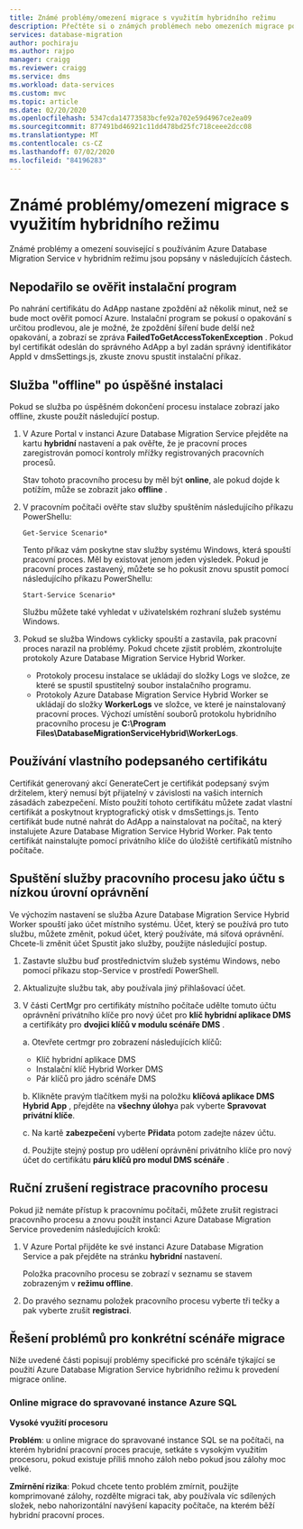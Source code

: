 ```yaml
---
title: Známé problémy/omezení migrace s využitím hybridního režimu
description: Přečtěte si o známých problémech nebo omezeních migrace pomocí Azure Database Migration Service v hybridním režimu.
services: database-migration
author: pochiraju
ms.author: rajpo
manager: craigg
ms.reviewer: craigg
ms.service: dms
ms.workload: data-services
ms.custom: mvc
ms.topic: article
ms.date: 02/20/2020
ms.openlocfilehash: 5347cda14773583bcfe92a702e59d4967ce2ea09
ms.sourcegitcommit: 877491bd46921c11dd478bd25fc718ceee2dcc08
ms.translationtype: MT
ms.contentlocale: cs-CZ
ms.lasthandoff: 07/02/2020
ms.locfileid: "84196283"
---
```

# <a name="known-issuesmigration-limitations-with-using-hybrid-mode"></a>Známé problémy/omezení migrace s využitím hybridního režimu

Známé problémy a omezení související s používáním Azure Database Migration Service v hybridním režimu jsou popsány v následujících částech.

## <a name="installer-fails-to-authenticate"></a>Nepodařilo se ověřit instalační program

Po nahrání certifikátu do AdApp nastane zpoždění až několik minut, než se bude moct ověřit pomocí Azure. Instalační program se pokusí o opakování s určitou prodlevou, ale je možné, že zpoždění šíření bude delší než opakování, a zobrazí se zpráva **FailedToGetAccessTokenException** . Pokud byl certifikát odeslán do správného AdApp a byl zadán správný identifikátor AppId v dmsSettings.js, zkuste znovu spustit instalační příkaz.

## <a name="service-offline-after-successful-installation"></a>Služba "offline" po úspěšné instalaci

Pokud se služba po úspěšném dokončení procesu instalace zobrazí jako offline, zkuste použít následující postup.

1. V Azure Portal v instanci Azure Database Migration Service přejděte na kartu **hybridní** nastavení a pak ověřte, že je pracovní proces zaregistrován pomocí kontroly mřížky registrovaných pracovních procesů.

    Stav tohoto pracovního procesu by měl být **online**, ale pokud dojde k potížím, může se zobrazit jako **offline** .

2. V pracovním počítači ověřte stav služby spuštěním následujícího příkazu PowerShellu:

    ```
    Get-Service Scenario*
    ```

    Tento příkaz vám poskytne stav služby systému Windows, která spouští pracovní proces. Měl by existovat jenom jeden výsledek. Pokud je pracovní proces zastavený, můžete se ho pokusit znovu spustit pomocí následujícího příkazu PowerShellu:

    ```
    Start-Service Scenario*
    ```

    Službu můžete také vyhledat v uživatelském rozhraní služeb systému Windows.

3. Pokud se služba Windows cyklicky spouští a zastavila, pak pracovní proces narazil na problémy. Pokud chcete zjistit problém, zkontrolujte protokoly Azure Database Migration Service Hybrid Worker.

    - Protokoly procesu instalace se ukládají do složky Logs ve složce, ze které se spustil spustitelný soubor instalačního programu.
    - Protokoly Azure Database Migration Service Hybrid Worker se ukládají do složky **WorkerLogs** ve složce, ve které je nainstalovaný pracovní proces. Výchozí umístění souborů protokolu hybridního pracovního procesu je **C:\Program Files\DatabaseMigrationServiceHybrid\WorkerLogs**.

## <a name="using-your-own-signed-certificate"></a>Používání vlastního podepsaného certifikátu

Certifikát generovaný akcí GenerateCert je certifikát podepsaný svým držitelem, který nemusí být přijatelný v závislosti na vašich interních zásadách zabezpečení. Místo použití tohoto certifikátu můžete zadat vlastní certifikát a poskytnout kryptografický otisk v dmsSettings.js. Tento certifikát bude nutné nahrát do AdApp a nainstalovat na počítač, na který instalujete Azure Database Migration Service Hybrid Worker. Pak tento certifikát nainstalujte pomocí privátního klíče do úložiště certifikátů místního počítače.

## <a name="running-the-worker-service-as-a-low-privilege-account"></a>Spuštění služby pracovního procesu jako účtu s nízkou úrovní oprávnění

Ve výchozím nastavení se služba Azure Database Migration Service Hybrid Worker spouští jako účet místního systému. Účet, který se používá pro tuto službu, můžete změnit, pokud účet, který používáte, má síťová oprávnění. Chcete-li změnit účet Spustit jako služby, použijte následující postup.

1. Zastavte službu buď prostřednictvím služeb systému Windows, nebo pomocí příkazu stop-Service v prostředí PowerShell.

2. Aktualizujte službu tak, aby používala jiný přihlašovací účet.

3. V části CertMgr pro certifikáty místního počítače udělte tomuto účtu oprávnění privátního klíče pro nový účet pro **klíč hybridní aplikace DMS** a certifikáty pro **dvojici klíčů v modulu scénáře DMS** .

    a. Otevřete certmgr pro zobrazení následujících klíčů:

    - Klíč hybridní aplikace DMS
    - Instalační klíč Hybrid Worker DMS
    - Pár klíčů pro jádro scénáře DMS

    b. Klikněte pravým tlačítkem myši na položku **klíčová aplikace DMS Hybrid App** , přejděte na **všechny úlohy**a pak vyberte **Spravovat privátní klíče**.

    c. Na kartě **zabezpečení** vyberte **Přidat**a potom zadejte název účtu.

    d. Použijte stejný postup pro udělení oprávnění privátního klíče pro nový účet do certifikátu **páru klíčů pro modul DMS scénáře** .

## <a name="unregistering-the-worker-manually"></a>Ruční zrušení registrace pracovního procesu

Pokud již nemáte přístup k pracovnímu počítači, můžete zrušit registraci pracovního procesu a znovu použít instanci Azure Database Migration Service provedením následujících kroků:

1. V Azure Portal přijděte ke své instanci Azure Database Migration Service a pak přejděte na stránku **hybridní** nastavení.

   Položka pracovního procesu se zobrazí v seznamu se stavem zobrazeným v **režimu offline**.

2. Do pravého seznamu položek pracovního procesu vyberte tři tečky a pak vyberte zrušit **registraci**.

## <a name="addressing-issues-for-specific-migration-scenarios"></a>Řešení problémů pro konkrétní scénáře migrace

Níže uvedené části popisují problémy specifické pro scénáře týkající se použití Azure Database Migration Service hybridního režimu k provedení migrace online.

### <a name="online-migrations-to-azure-sql-managed-instance"></a>Online migrace do spravované instance Azure SQL

**Vysoké využití procesoru**

**Problém**: u online migrace do spravované instance SQL se na počítači, na kterém hybridní pracovní proces pracuje, setkáte s vysokým využitím procesoru, pokud existuje příliš mnoho záloh nebo pokud jsou zálohy moc velké.

**Zmírnění rizika**: Pokud chcete tento problém zmírnit, použijte komprimované zálohy, rozdělte migraci tak, aby používala víc sdílených složek, nebo nahorizontální navýšení kapacity počítače, na kterém běží hybridní pracovní proces.

